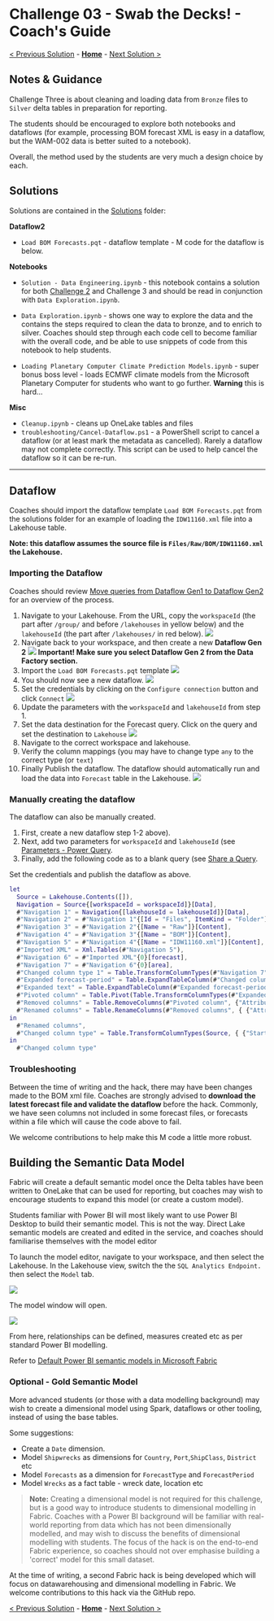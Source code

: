 # Challenge 03 - Swab the Decks! - Coach's Guide

[< Previous Solution](./Solution-02.md) - **[Home](./README.md)** - [Next Solution >](./Solution-04.md)

## Notes & Guidance

Challenge Three is about cleaning and loading data from ``Bronze`` files to ``Silver`` delta tables in preparation for reporting.

The students should be encouraged to explore both notebooks and dataflows (for example, processing BOM forecast XML is easy in a dataflow, but the WAM-002 data is better suited to a notebook).

Overall, the method used by the students are very much a design choice by each.

## Solutions

Solutions are contained in the [Solutions](./Solutions) folder:

__Dataflow2__

- ``Load BOM Forecasts.pqt`` - dataflow template - M code for the dataflow is below.

__Notebooks__

- ``Solution - Data Engineering.ipynb`` - this notebook contains a solution for both [Challenge 2](Solution-02.md) and Challenge 3 and should be read in conjunction with ``Data Exploration.ipynb``.

- ``Data Exploration.ipynb`` - shows one way to explore the data and the contains the steps required to clean the data to bronze, and to enrich to silver. Coaches should step through each code cell to become familiar with the overall code, and be able to use snippets of code from this notebook to help students.
  
- ``Loading Planetary Computer Climate Prediction Models.ipynb`` - super bonus boss level - loads ECMWF climate models from the Microsoft Planetary Computer for students who want to go further. **Warning** this is hard...

__Misc__

- ``Cleanup.ipynb`` - cleans up OneLake tables and files
- ``troubleshooting/Cancel-Dataflow.ps1`` - a PowerShell script to cancel a dataflow (or at least mark the metadata as cancelled). Rarely a dataflow may not complete correctly. This script can be used to help cancel the dataflow so it can be re-run.

---

## Dataflow

Coaches should import the dataflow template ``Load BOM Forecasts.pqt`` from the solutions folder for an example of loading the ``IDW11160.xml`` file into a Lakehouse table. 

**Note: this dataflow assumes the source file is ``Files/Raw/BOM/IDW11160.xml`` the Lakehouse.**

### Importing the Dataflow

Coaches should review [Move queries from Dataflow Gen1 to Dataflow Gen2](https://learn.microsoft.com/en-us/fabric/data-factory/move-dataflow-gen1-to-dataflow-gen2) for an overview of the process.

1. Navigate to your Lakehouse. From the URL, copy the ``workspaceId`` (the part after ``/group/`` and before ``/lakehouses`` in yellow below) and the ``lakehouseId`` (the part after ``/lakehouses/`` in red below).
![](./images/workspacelakehouseid.png)
1. Navigate back to your workspace, and then create a new **Dataflow Gen 2**
![](images/dataflowgen2.png)
**Important! Make sure you select Dataflow Gen 2 from the Data Factory section.**
1. Import the ``Load BOM Forecasts.pqt`` template
![](images/importdataflow.png)
1. You should now see a new dataflow. 
![](images/newdataflow.png)
1. Set the credentials by clicking on the ``Configure connection`` button and click ``Connect``
![](images/dataflowcreds.png)
1. Update the parameters with the ``workspaceId`` and ``lakehouseId`` from step 1.
1. Set the data destination for the Forecast query. Click on the query and set the destination to ``Lakehouse``
![](images/destination.png)
1. Navigate to the correct workspace and lakehouse. 
1. Verify the column mappings (you may have to change type ``any`` to the correct type (or ``text``)
1. Finally Publish the dataflow. The dataflow should automatically run and load the data into ``Forecast`` table in the Lakehouse.
![](images/forecasts.png)


### Manually creating the dataflow

The dataflow can also be manually created.

1. First, create a new dataflow step 1-2 above). 
1. Next, add two parameters for ``workspaceId`` and ``lakehouseId`` (see [Parameters - Power Query](https://learn.microsoft.com/en-us/power-query/power-query-query-parameters#creating-a-parameter). 
1. Finally, add the following code as to a blank query (see [Share a Query](https://learn.microsoft.com/en-us/power-query/share-query#copy-the-m-code).

Set the credentials and publish the dataflow as above.

```M
let
  Source = Lakehouse.Contents([]),
  Navigation = Source{[workspaceId = workspaceId]}[Data],
  #"Navigation 1" = Navigation{[lakehouseId = lakehouseId]}[Data],
  #"Navigation 2" = #"Navigation 1"{[Id = "Files", ItemKind = "Folder"]}[Data],
  #"Navigation 3" = #"Navigation 2"{[Name = "Raw"]}[Content],
  #"Navigation 4" = #"Navigation 3"{[Name = "BOM"]}[Content],
  #"Navigation 5" = #"Navigation 4"{[Name = "IDW11160.xml"]}[Content],
  #"Imported XML" = Xml.Tables(#"Navigation 5"),
  #"Navigation 6" = #"Imported XML"{0}[forecast],
  #"Navigation 7" = #"Navigation 6"{0}[area],
  #"Changed column type 1" = Table.TransformColumnTypes(#"Navigation 7", { {"Attribute:aac", type text}, {"Attribute:description", type text}, {"Attribute:type", type text}, {"Attribute:parent-aac", type text} }),
  #"Expanded forecast-period" = Table.ExpandTableColumn(#"Changed column type 1", "forecast-period", {"text", "Attribute:start-time-local", "Attribute:end-time-local", "Attribute:start-time-utc", "Attribute:end-time-utc"}, {"text", "Attribute:start-time-local", "Attribute:end-time-local", "Attribute:start-time-utc", "Attribute:end-time-utc"}),
  #"Expanded text" = Table.ExpandTableColumn(#"Expanded forecast-period", "text", {"Element:Text", "Attribute:type"}, {"Element:Text", "Attribute:type.1"}),
  #"Pivoted column" = Table.Pivot(Table.TransformColumnTypes(#"Expanded text", {{"Attribute:type.1", type text}}), List.Distinct(Table.TransformColumnTypes(#"Expanded text", {{"Attribute:type.1", type text}})[#"Attribute:type.1"]), "Attribute:type.1", "Element:Text"),
  #"Removed columns" = Table.RemoveColumns(#"Pivoted column", {"Attribute:start-time-local", "Attribute:end-time-local"}),
  #"Renamed columns" = Table.RenameColumns(#"Removed columns", { {"Attribute:start-time-utc", "StartTime"}, {"Attribute:end-time-utc", "EndTime"}, {"Attribute:aac", "AAC"}, {"Attribute:description", "Description"}, {"Attribute:type", "Type"}, {"Attribute:parent-aac", "ParentAAC"}, {"synoptic_situation", "SynopticSituation"}, {"preamble", "Preamble"}, {"warning_summary_footer", "WarningSummaryFooter"}, {"product_footer", "ProductFooter"}, {"postamble", "Postamble"}, {"forecast_winds", "ForecastWinds"}, {"forecast_seas", "ForecastSeas"}, {"forecast_swell1", "ForecastSwell"}, {"forecast_weather", "ForecastWeather"} })
in
  #"Renamed columns",
  #"Changed column type" = Table.TransformColumnTypes(Source, { {"StartTime", type datetime}, {"EndTime", type datetime}, {"SynopticSituation", type text}, {"Preamble", type text}, {"WarningSummaryFooter", type text}, {"ProductFooter", type text}, {"Postamble", type text}, {"ForecastWinds", type text}, {"ForecastSeas", type text}, {"ForecastSwell", type text}, {"ForecastWeather", type text}, {"forecast_swell2", type text} })
in
  #"Changed column type"
```

### Troubleshooting

Between the time of writing and the hack, there may have been changes made to the BOM xml file. Coaches are strongly advised to **download the latest forecast file and validate the dataflow** before the hack. Commonly, we have seen columns not included in some forecast files, or forecasts within a file which will cause the code above to fail.

We welcome contributions to help make this M code a little more robust.

## Building the Semantic Data Model

Fabric will create a default semantic model once the Delta tables have been written to OneLake that can be used for reporting, but coaches may wish to encourage students to expand this model (or create a custom model). 


Students familiar with Power BI will most likely want to use Power BI Desktop to build their semantic model. This is not the way. Direct Lake semantic models are created and edited in the service, and coaches should familiarise themselves with the model editor

To launch the model editor, navigate to your workspace, and then select the Lakehouse. In the Lakehouse view, switch the the ``SQL Analytics Endpoint.`` then select the ``Model`` tab.

![](images/sqlanalysisendpoint.png)

The model window will open.

![](images/modelview.png)

From here, relationships can be defined, measures created etc as per standard Power BI modelling.

Refer to [Default Power BI semantic models in Microsoft Fabric](https://learn.microsoft.com/en-us/fabric/data-warehouse/semantic-models)

### Optional - Gold Semantic Model

More advanced students (or those with a data modelling background) may wish to create a dimensional model using Spark, dataflows or other tooling, instead of using the base tables. 

Some suggestions:

- Create a ``Date`` dimension. 
- Model ``Shipwrecks`` as dimensions for ``Country``, ``Port``,``ShipClass``, ``District`` etc
- Model ``Forecasts`` as a dimension for ``ForecastType`` and ``ForecastPeriod``
- Model ``Wrecks`` as a fact table - wreck date, location etc

> **Note:** Creating a dimensional model is not required for this challenge, but is a good way to introduce students to dimensional modelling in Fabric. Coaches with a Power BI background will be familiar with real-world reporting from data which has not been dimensionally modelled, and may wish to discuss the benefits of dimensional modelling with students. The focus of the hack is on the end-to-end Fabric experience, so coaches should not over emphasise building a 'correct' model for this small dataset.

At the time of writing, a second Fabric hack is being developed which will focus on datawarehousing and dimensional modelling in Fabric. We welcome contributions to this hack via the GitHub repo.

[< Previous Solution](./Solution-02.md) - **[Home](./README.md)** - [Next Solution >](./Solution-04.md)
